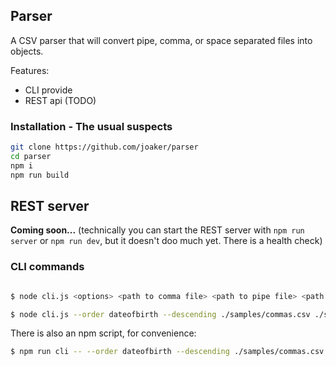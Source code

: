 
## Parser

A CSV parser that will convert pipe, comma, or space separated files into objects.

Features:
- CLI provide
- REST api (TODO)

### Installation - The usual suspects
```sh
git clone https://github.com/joaker/parser
cd parser
npm i
npm run build
```

## REST server

**Coming soon...**
(technically you can start the REST server with `npm run server` or `npm run dev`, but it doesn't doo much yet.  There is a health check)

### CLI commands
```sh

$ node cli.js <options> <path to comma file> <path to pipe file> <path to space file>

$ node cli.js --order dateofbirth --descending ./samples/commas.csv ./samples/pipes.csv ./samples/spaces.csv
```

There is also an npm script, for convenience:
```sh
$ npm run cli -- --order dateofbirth --descending ./samples/commas.csv ./samples/pipes.csv ./samples/spaces.csv
```

